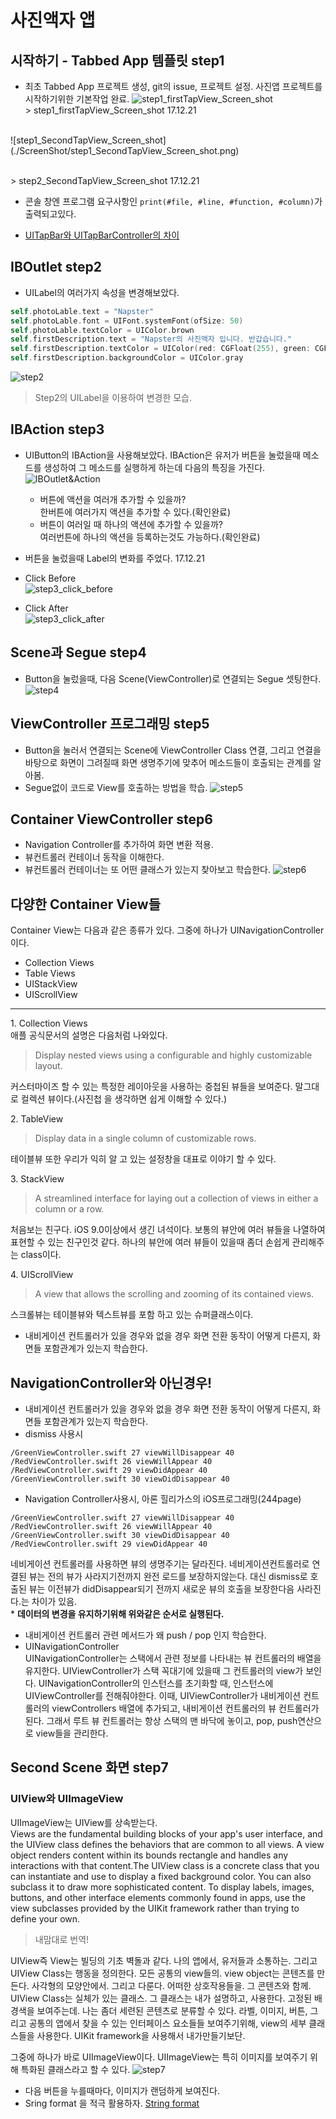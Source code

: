 # 사진액자 앱
## 시작하기 - Tabbed App 템플릿 step1
* 최초 Tabbed App 프로젝트 생성, git의 issue, 프로젝트 설정. 사진앱 프로젝트를 시작하기위한 기본작업 완료.
![step1_firstTapView_Screen_shot](./ScreenShot/step1_firstTapView_Screen_shot.png)
<br>> step1_firstTapView_Screen_shot 17.12.21
<br>
![step1_SecondTapView_Screen_shot](./ScreenShot/step1_SecondTapView_Screen_shot.png)

<br>> step2_SecondTapView_Screen_shot 17.12.21
* 콘솔 창엔 프로그램 요구사항인 ```print(#file, #line, #function, #column)```가 출력되고있다.

* [UITapBar와 UITapBarController의 차이](http://llldddjjj.tistory.com/entry/iOSUITapBar%EC%99%80-UITapBarController%EC%9D%98-%EA%B0%84%EB%8B%A8%ED%95%9C-%EC%B0%A8%EC%9D%B4)

## IBOutlet step2
* UILabel의 여러가지 속성을 변경해보았다. 
```swift
self.photoLable.text = "Napster"
self.photoLable.font = UIFont.systemFont(ofSize: 50)
self.photoLable.textColor = UIColor.brown
self.firstDescription.text = "Napster의 사진액자 입니다. 반갑습니다."
self.firstDescription.textColor = UIColor(red: CGFloat(255), green: CGFloat(255), blue: CGFloat(102), alpha: CGFloat(20))
self.firstDescription.backgroundColor = UIColor.gray
```
![step2](./ScreenShot/step2_firstView.png)
<br>
> Step2의 UILabel을 이용하여 변경한 모습. 

## IBAction step3
* UIButton의 IBAction을 사용해보았다. IBAction은 유저가 버튼을 눌렀을때 메소드를 생성하여 그 메소드를 실행하게 하는데 다음의 특징을 가진다.
![IBOutlet&Action](./ScreenShot/photoframe-target-action.png)
    * 버튼에 액션을 여러개 추가할 수 있을까?
    <br>한버튼에 여러가지 액션을 추가할 수 있다.(확인완료)
    * 버튼이 여러일 때 하나의 액션에 추가할 수 있을까?
    <br>여러번튼에 하나의 액션을 등록하는것도 가능하다.(확인완료)

* 버튼을 눌렀을때 Label의 변화를 주었다. 17.12.21
* Click Before<br>
![step3_click_before](./ScreenShot/step3_click_before.png)

* Click After<br>
![step3_click_after](./ScreenShot/step3_click_after.png)

## Scene과 Segue step4
* Button을 눌렀을때, 다음 Scene(ViewController)로 연결되는 Segue 셋팅한다.
![step4](./ScreenShot/step4.png)

## ViewController 프로그래밍 step5
* Button을 눌러서 연결되는 Scene에 ViewController Class 연결, 그리고 연결을 바탕으로 화면이 그려질때 화면 생명주기에 맞추어 메소드들이 호출되는 관계를 알아봄.
* Segue없이 코드로 View를 호출하는 방법을 학습.
![step5](./ScreenShot/step5.png)

## Container ViewController step6
* Navigation Controller를 추가하여 화면 변환 적용.
* 뷰컨트롤러 컨테이너 동작을 이해한다.
* 뷰컨트롤러 컨테이너는 또 어떤 클래스가 있는지 찾아보고 학습한다.
![step6](./ScreenShot/step6.png)


## 다양한 Container View들
 Container View는 다음과 같은 종류가 있다. 그중에 하나가 UINavigationController이다.
 * Collection Views
 * Table Views
 * UIStackView
 * UIScrollView<br>
----

<t>1. Collection Views<br>
애플 공식문서의 설명은 다음처럼 나와있다.
> Display nested views using a configurable and highly customizable layout.

커스터마이즈 할 수 있는 특정한 레이아웃을 사용하는 중첩된 뷰들을 보여준다. 말그대로 컬렉션 뷰이다.(사진첩 을 생각하면 쉽게 이해할 수 있다.)<br>

<t>2. TableView<br>
> Display data in a single column of customizable rows.
  
테이블뷰 또한 우리가 익히 알 고 있는 설정창을 대표로 이야기 할 수 있다.

<t>3. StackView<br>
> A streamlined interface for laying out a collection of views in either a column or a row.

처음보는 친구다. iOS 9.0이상에서 생긴 녀석이다. 보통의 뷰안에 여러 뷰들을 나열하여 표현할 수 있는 친구인것 같다. 하나의 뷰안에 여러 뷰들이 있을때 좀더 손쉽게 관리해주는 class이다. 

<t>4. UIScrollView<br>
> A view that allows the scrolling and zooming of its contained views.

스크롤뷰는 테이블뷰와 텍스트뷰를 포함 하고 있는 슈퍼클래스이다.
* 내비게이션 컨트롤러가 있을 경우와 없을 경우 화면 전환 동작이 어떻게 다른지, 화면들 포함관계가 있는지 학습한다.
## NavigationController와 아닌경우!
* 내비게이션 컨트롤러가 있을 경우와 없을 경우 화면 전환 동작이 어떻게 다른지, 화면들 포함관계가 있는지 학습한다.<br>
* dismiss 사용시
```
/GreenViewController.swift 27 viewWillDisappear 40
/RedViewController.swift 26 viewWillAppear 40
/RedViewController.swift 29 viewDidAppear 40
/GreenViewController.swift 30 viewDidDisappear 40
```
* Navigation Controller사용시, 아론 힐리가스의 iOS프로그래밍(244page)
```
/GreenViewController.swift 27 viewWillDisappear 40
/RedViewController.swift 26 viewWillAppear 40
/GreenViewController.swift 30 viewDidDisappear 40
/RedViewController.swift 29 viewDidAppear 40
```
네비게이션 컨트롤러를 사용하면 뷰의 생명주기는 달라진다. 네비게이션컨트롤러로 연결된 뷰는 전의 뷰가 사라지기전까지 완전 로드를 보장하지않는다. 대신 dismiss로 호출된 뷰는 이전뷰가 didDisappear되기 전까지 새로운 뷰의 호출을 보장한다음 사라진다.는 차이가 있음.<br>
    * **데이터의 변경을 유지하기위해 위와같은 순서로 실행된다.**
* 내비게이션 컨트롤러 관련 메서드가 왜 push / pop 인지 학습한다.
* UINavigationController<br>
 UINavigationController는 스택에서 관련 정보를 나타내는 뷰 컨트롤러의 배열을 유지한다. UIViewController가 스택 꼭대기에 있을때 그 컨트롤러의 view가 보인다.
 UINavigationController의 인스턴스를 초기화할 때, 인스턴스에 UIViewController를 전해줘야한다. 이때, UIViewController가 내비게이션 컨트롤러의 viewControllers 배열에 추가되고, 내비게이션 컨트롤러의 뷰 컨트롤러가 된다. 그래서 루트 뷰 컨트롤러는 항상 스택의 맨 바닥에 놓이고, pop, push연산으로 view들을 관리한다.

## Second Scene 화면 step7
### UIView와 UIImageView 
UIImageView는 UIView를 상속받는다.<br>
Views are the fundamental building blocks of your app's user interface, and the UIView class defines the behaviors that are common to all views. A view object renders content within its bounds rectangle and handles any interactions with that content.The UIView class is a concrete class that you can instantiate and use to display a fixed background color. You can also subclass it to draw more sophisticated content. To display labels, images, buttons, and other interface elements commonly found in apps, use the view subclasses provided by the UIKit framework rather than trying to define your own.<br>
 > 내맘대로 번역!<br>

UIView즉 View는 빌딩의 기초 벽돌과 같다. 나의 앱에서, 유저들과 소통하는. 그리고 UIView Class는 행동을 정의한다. 모든 공통의 view들의. view object는 콘텐츠를 만든다. 사각형의 모양안에서. 그리고 다룬다. 어떠한 상호작용들을. 그 콘텐츠와 함께. UIView Class는 실체가 있는 클래스. 그 클래스는 내가 설명하고, 사용한다. 고정된 배경색을 보여주는데. 나는 좀더 세련된 콘텐츠로 분류할 수 있다. 라벨, 이미지, 버튼, 그리고 공통의 앱에서 찾을 수 있는 인터페이스 요소들들 보여주기위해, view의 세부 클래스들을 사용한다. UIKit framework을 사용해서 내가만들기보단.<br>

그중에 하나가 바로 UIImageView이다. UIImageView는 특히 이미지를 보여주기 위해 특화된 클래스라고 할 수 있다.
![step7](./ScreenShot/step7.png)
* 다음 버튼을 누를때마다, 이미지가 랜덤하게 보여진다. 
* Sring format 을 적극 활용하자.
[String format](https://stackoverflow.com/questions/25566581/leading-zeros-for-int-in-swift)